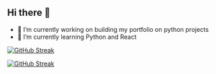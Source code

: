 ## Hi there 👋

<!--
**Caprice-Instinct/Caprice-Instinct** is a ✨ _special_ ✨ repository because its `README.md` (this file) appears on your GitHub profile.

Here are some ideas to get you started:

- 🔭 I’m currently working on ...
- 🌱 I’m currently learning ...
- 👯 I’m looking to collaborate on ...
- 🤔 I’m looking for help with ...
- 💬 Ask me about ...
- 📫 How to reach me: ...
- 😄 Pronouns: ...
- ⚡ Fun fact: ...
-->
- 🔭 I’m currently working on building my portfolio on python projects
- 🌱 I’m currently learning Python and React

[![GitHub Streak](https://streak-stats.demolab.com?user=Caprice-Instinct&theme=dark)](https://git.io/streak-stats)

[![GitHub Streak](https://streak-stats.demolab.com?user=Caprice-Instinct)](https://git.io/streak-stats)



